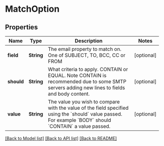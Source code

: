 # MatchOption

## Properties
Name | Type | Description | Notes
------------ | ------------- | ------------- | -------------
**field** | **String** | The email property to match on. One of SUBJECT, TO, BCC, CC or FROM | [optional] 
**should** | **String** | What criteria to apply. CONTAIN or EQUAL. Note CONTAIN is recommended due to some SMTP servers adding new lines to fields and body content. | [optional] 
**value** | **String** | The value you wish to compare with the value of the field specified using the &#x60;should&#x60; value passed. For example &#x60;BODY&#x60; should &#x60;CONTAIN&#x60; a value passed. | [optional] 

[[Back to Model list]](../README.md#documentation-for-models) [[Back to API list]](../README.md#documentation-for-api-endpoints) [[Back to README]](../README.md)


